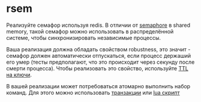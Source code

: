 # rsem

Реализуйте семафор используя redis. В отличии от [semaphore](https://pkg.go.dev/golang.org/x/sync/semaphore) в shared memory, такой семафор можно использовать в распределённой системе, чтобы синхронизировать независимые процессы.

Ваша реализация должна обладать свойством robustness, это значит - семафор должен автоматически отпускаться, если процесс держаший его умер (тесты предполагают, что это происходит через секунду после смерти процесса). Чтобы реализовать это свойство, используйте [TTL на ключи](https://redis.io/docs/latest/commands/expire/).

В вашей реализации может потребоваться атомарно выполнить набор команд. Для этого можно использовать
[транзакции](https://redis.io/docs/latest/develop/interact/transactions/) или [lua скрипт](https://redis.io/docs/latest/develop/interact/programmability/eval-intro/)

